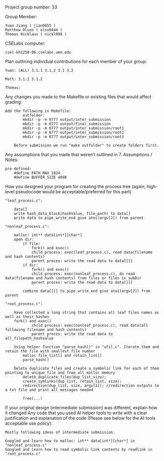 Project group number: 33

Group Member:

    Yuan Jiang ( jian0655 )
    Matthew Olson ( olso9444 )
    Thomas Nicklaus ( nickl098 )

CSELabs computer:

    csel-kh1250-06.cselabs.umn.edu
    
Plan outlining individual contributions for each member of your group:

    Yuan: (ALL) 3.1.1 3.1.2 3.1 3.2

    Matt: 3.1.2 3.1.2

    Thomas:


Any changes you made to the Makefile or existing files that would affect grading:

    Add the following in Makefile:
            outfolder:
            mkdir -p -m 0777 output/inter_submission
            mkdir -p -m 0777 output/final_submission
            mkdir -p -m 0777 output/inter_submission/root1
            mkdir -p -m 0777 output/inter_submission/root2
            mkdir -p -m 0777 output/inter_submission/root3

        Before submission we run "make outfolder" to create folders first.


Any assumptions that you made that weren’t outlined in 7. Assumptions / Notes:

    pre-defined:
        #define PATH_MAX 1024
        #define BUFFER_SIZE 4098

How you designed your program for creating the process tree (again, high-level pseudocode would be acceptable/preferred for this part)

    "leaf_process.c":

        data[]
        write hash_data_block(hashValue, file_path) to data[]
        write data to pipe_write_end give atoi(argv[2]) from parent

    "nonleaf_process.c":

        malloc: int** data[int*][char*]
        open dir:
            if file:
                fork() and exec()
                child process: exec(leaf_process.c), read data(filename and hash contents)
                parent proces: write the read data to data[][]
            if dir:
                fork() and exec()
                child process: exec(nonleaf_process.c), do read data(filename and hash contents) from files or files in subDir
                parent proces: write the read data to data[][]

            combine data[][] to pipe_write_end give atoi(argv[2]) from parent

    "root_process.c":
        
        Have collected a long string that contains all leaf files names as well as their hashes
        fork() and exec()
                child process: exec(nonleaf_process.c), read data(all following filename and hash contents)
                parent proces: write the read data to all_filepath_hashvalue

        Using helper function "parse_hash()" in "util.c". Iterate them and retain the file with smallest file number
            malloc file_list[] and retain_list[]
            parse_hash()

        Delete duplicate files and create a symbolic link for each of them pointing to unique file and free all malloc memory
            delete_duplicate_files(dup_list,size);
            create_symlinks(dup_list, retain_list, size);
            redirection(dup_list, size, argv[1]); //redirection outputs to a txt file and print all messages needed

            free(...)

If your original design (intermediate submission) was different, explain how it changed Any code that you used AI helper tools to write with a clear justification and explanation of the code (Please see below for the AI tools acceptable use policy):

    Mostly following ideas of intermediate submission.
    
    Googled and learn how to malloc: int** data[int*][char*] in "nonleaf_process.c"
    Googled and learn how to read symbolic link contents by readlink in "root_process.c"